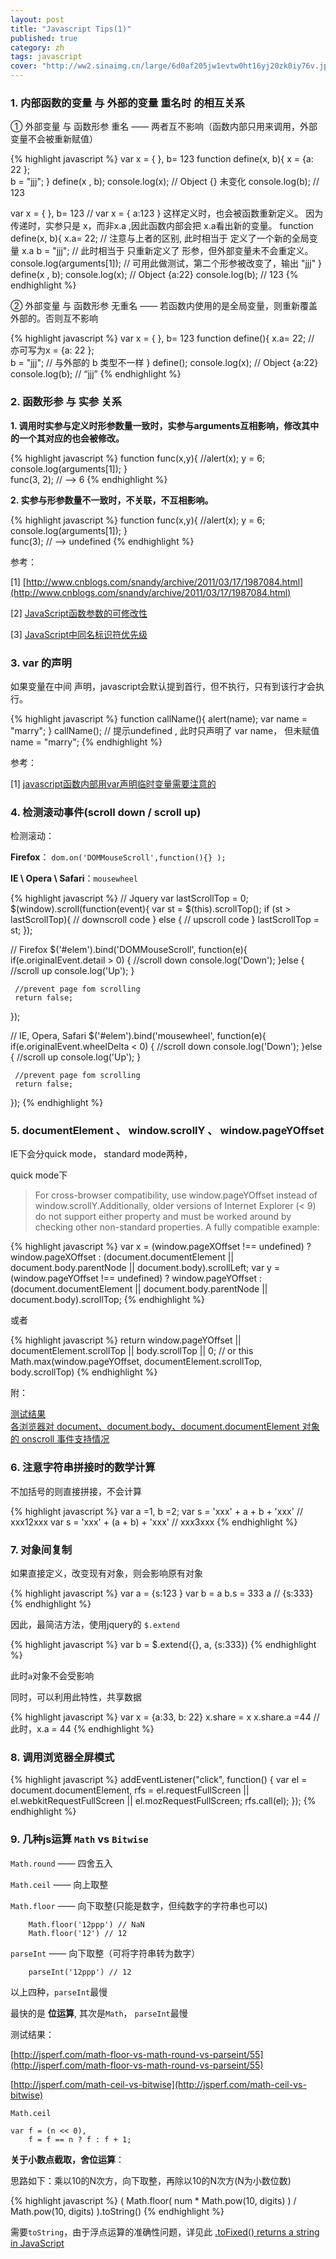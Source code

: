 ```yaml
---
layout: post
title: "Javascript Tips(1)"
published: true
category: zh
tags: javascript
cover: "http://ww2.sinaimg.cn/large/6d0af205jw1evtw0ht16yj20zk0iy76v.jpg"
---
```


### 1. 内部函数的变量 与 外部的变量 重名时 的相互关系

① 外部变量 与 函数形参 重名 &mdash;&mdash; 两者互不影响（函数内部只用来调用，外部变量不会被重新赋值）

{% highlight javascript %}
var x = { }, b= 123
function define(x, b){
  x = {a: 22 };  
  b = "jjj"; 
}
define(x , b);
console.log(x); // Object {} 未变化
console.log(b); // 123  

var x = { }, b= 123
// var x = { a:123 } 这样定义时，也会被函数重新定义。 因为传递时，实参只是 x，而非x.a ,因此函数内部会把 x.a看出新的变量。
function define(x, b){
  x.a= 22; // 注意与上者的区别, 此时相当于 定义了一个新的全局变量 x.a
  b = "jjj"; // 此时相当于 只重新定义了 形参，但外部变量未不会重定义。
  console.log(arguments[1]); // 可用此做测试，第二个形参被改变了，输出 "jjj"
}
define(x , b);
console.log(x); // Object {a:22}
console.log(b); // 123
{% endhighlight %}

② 外部变量 与 函数形参 无重名 &mdash;&mdash; 若函数内使用的是全局变量，则重新覆盖外部的。否则互不影响

{% highlight javascript %}
var x = { }, b= 123
function define(){
    x.a= 22; // 亦可写为x = {a: 22 };  
    b = "jjj"; // 与外部的 b 类型不一样
}
define();
console.log(x); // Object {a:22}
console.log(b); // “jjj”
{% endhighlight %}

### 2. 函数形参 与 实参 关系

**1. 调用时实参与定义时形参数量一致时，实参与arguments互相影响，修改其中的一个其对应的也会被修改。**

{% highlight javascript %}
function func(x,y){
    //alert(x);
    y = 6;
    console.log(arguments[1]); 
}  
func(3, 2); // --> 6
{% endhighlight %} 

**2. 实参与形参数量不一致时，不关联，不互相影响。**

{% highlight javascript %}
function func(x,y){
    //alert(x);
    y = 6;
    console.log(arguments[1]); 
}  
func(3); // --> undefined
{% endhighlight %} 

参考：

[1] [http://www.cnblogs.com/snandy/archive/2011/03/17/1987084.html](http://www.cnblogs.com/snandy/archive/2011/03/17/1987084.html)

[2] [JavaScript函数参数的可修改性](http://www.cnblogs.com/snandy/archive/2011/03/18/1987069.html)

[3] [JavaScript中同名标识符优先级](http://www.cnblogs.com/snandy/archive/2011/03/11/1980399.html)

### 3. var 的声明

如果变量在中间 声明，javascript会默认提到首行，但不执行，只有到该行才会执行。

{% highlight javascript %}
function callName(){
   alert(name); 
   var name = "marry";
}
callName();  // 提示undefined , 此时只声明了 var name， 但未赋值 name = "marry";
{% endhighlight %} 

参考：

[1] [javascript函数内部用var声明临时变量需要注意的](http://www.cnblogs.com/KevinYang/archive/2009/01/09/1373014.html)

### 4. 检测滚动事件(scroll down / scroll up)

检测滚动：

**Firefox**： `dom.on('DOMMouseScroll',function(){} );`

**IE \ Opera \ Safari**：`mousewheel`

{% highlight javascript %}
// Jquery
var lastScrollTop = 0;
$(window).scroll(function(event){
   var st = $(this).scrollTop();
   if (st > lastScrollTop){
       // downscroll code
   } else {
      // upscroll code
   }
   lastScrollTop = st;
});

 // Firefox
 $('#elem').bind('DOMMouseScroll', function(e){
     if(e.originalEvent.detail > 0) {
         //scroll down
         console.log('Down');
     }else {
         //scroll up
         console.log('Up');
     }

     //prevent page fom scrolling
     return false;
 });

 // IE, Opera, Safari
 $('#elem').bind('mousewheel', function(e){
     if(e.originalEvent.wheelDelta < 0) {
         //scroll down
         console.log('Down');
     }else {
         //scroll up
         console.log('Up');
     }

     //prevent page fom scrolling
     return false;
 });
{% endhighlight %} 

### 5. documentElement 、 window.scrollY 、 window.pageYOffset

IE下会分quick mode， standard mode两种，

quick mode下

> For cross-browser compatibility, use window.pageYOffset instead of window.scrollY.Additionally, older versions of Internet Explorer (&lt; 9) do not support either property and must be worked around by checking other non-standard properties. A fully compatible example:

{% highlight javascript %}
var x = (window.pageXOffset !== undefined) ? window.pageXOffset : (document.documentElement || document.body.parentNode || document.body).scrollLeft;
var y = (window.pageYOffset !== undefined) ? window.pageYOffset : (document.documentElement || document.body.parentNode || document.body).scrollTop;
{% endhighlight %} 

或者

{% highlight javascript %}
return window.pageYOffset || documentElement.scrollTop || body.scrollTop || 0;
// or this
Math.max(window.pageYOffset, documentElement.scrollTop, body.scrollTop)
{% endhighlight %} 

附：

[测试结果](http://jsperf.com/scrolltop-taro)  
[各浏览器对 document、document.body、document.documentElement 对象的 onscroll 事件支持情况](http://www.w3help.org/zh-cn/causes/SD9013)

### 6. 注意字符串拼接时的数学计算

不加括号的则直接拼接，不会计算

{% highlight javascript %}
var a =1, b =2;
var s = 'xxx' + a + b + 'xxx'  // xxx12xxx
var s = 'xxx' + (a + b) + 'xxx'  // xxx3xxx
{% endhighlight %} 

### 7. 对象间复制

如果直接定义，改变现有对象，则会影响原有对象

{% highlight javascript %}
var a = {s:123 }
var b = a
b.s = 333
a // {s:333}
{% endhighlight %} 

因此，最简洁方法，使用jquery的 `$.extend`

{% highlight javascript %}
var b = $.extend({}, a, {s:333})
{% endhighlight %} 

此时`a`对象不会受影响

同时，可以利用此特性，共享数据

{% highlight javascript %}
var x = {a:33, b: 22}
x.share = x
x.share.a =44 // 此时，x.a = 44
{% endhighlight %} 

### 8. 调用浏览器全屏模式

{% highlight javascript %}
addEventListener("click", function() {
    var el = document.documentElement, 
        rfs = el.requestFullScreen || el.webkitRequestFullScreen || el.mozRequestFullScreen;
    rfs.call(el);
});
{% endhighlight %} 

### 9. 几种js运算 `Math` vs `Bitwise`

`Math.round` &mdash;&mdash; 四舍五入

`Math.ceil` &mdash;&mdash; 向上取整

`Math.floor` &mdash;&mdash; 向下取整(只能是数字，但纯数字的字符串也可以)

~~~
    Math.floor('12ppp') // NaN   
    Math.floor('12') // 12
~~~ 

`parseInt` &mdash;&mdash; 向下取整（可将字符串转为数字）

~~~ 
    parseInt('12ppp') // 12
~~~ 

以上四种，`parseInt`最慢

最快的是 **位运算**, 其次是`Math`， `parseInt`最慢

测试结果：

[http://jsperf.com/math-floor-vs-math-round-vs-parseint/55](http://jsperf.com/math-floor-vs-math-round-vs-parseint/55)

[http://jsperf.com/math-ceil-vs-bitwise](http://jsperf.com/math-ceil-vs-bitwise)

`Math.ceil`

~~~ 
var f = (n << 0),
    f = f == n ? f : f + 1;
~~~ 

**关于小数点截取，舍位运算**：

思路如下：乘以10的N次方，向下取整，再除以10的N次方(N为小数位数)

{% highlight javascript %}
( Math.floor( num * Math.pow(10, digits) ) / Math.pow(10, digits) ).toString()
{% endhighlight %}

需要`toString`，由于浮点运算的准确性问题，详见此 [.toFixed() returns a string in JavaScript](http://stackoverflow.com/questions/2283566/tofixed-returns-a-string-in-javascript)
